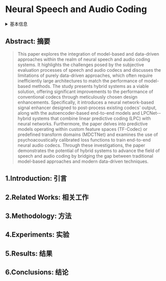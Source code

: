 # Neural Speech and Audio Coding

<details>
<summary>基本信息</summary>

- 标题:
- 作者:
  - ??
- 机构:
  - 机构 
- 时间:
  - 预印时间: 20??.??.?? ArXiv v1
  - 更新笔记: 20??.??.??
- 发表:
  - 期刊/会议 
- 链接:
  - [ArXiv]()
  - [DOI]()
  - [Github]()
  - [Demo]()
  - [Scholar](https://scholar.google.com/scholar?cluster=)
- 标签:
  - ?
- 页数: ?
- 引用: ?
- 被引: ?
- 数据:
  - ? 
- 对比:
  - ?
- 复现:
  - ?

</details>

## Abstract: 摘要

> This paper explores the integration of model-based and data-driven approaches within the realm of neural speech and audio coding systems. It highlights the challenges posed by the subjective evaluation processes of speech and audio codecs and discusses the limitations of purely data-driven approaches, which often require inefficiently large architectures to match the performance of model-based methods. The study presents hybrid systems as a viable solution, offering significant improvements to the performance of conventional codecs through meticulously chosen design enhancements. Specifically, it introduces a neural network-based signal enhancer designed to post-process existing codecs' output, along with the autoencoder-based end-to-end models and LPCNet--hybrid systems that combine linear predictive coding (LPC) with neural networks. Furthermore, the paper delves into predictive models operating within custom feature spaces (TF-Codec) or predefined transform domains (MDCTNet) and examines the use of psychoacoustically calibrated loss functions to train end-to-end neural audio codecs. Through these investigations, the paper demonstrates the potential of hybrid systems to advance the field of speech and audio coding by bridging the gap between traditional model-based approaches and modern data-driven techniques.

## 1.Introduction: 引言

## 2.Related Works: 相关工作

## 3.Methodology: 方法

## 4.Experiments: 实验

## 5.Results: 结果

## 6.Conclusions: 结论
